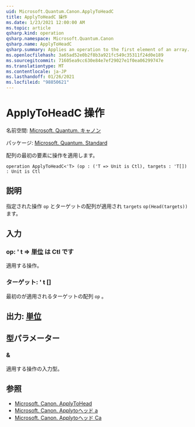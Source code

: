 ```yaml
---
uid: Microsoft.Quantum.Canon.ApplyToHeadC
title: ApplyToHeadC 操作
ms.date: 1/23/2021 12:00:00 AM
ms.topic: article
qsharp.kind: operation
qsharp.namespace: Microsoft.Quantum.Canon
qsharp.name: ApplyToHeadC
qsharp.summary: Applies an operation to the first element of an array.
ms.openlocfilehash: 3a65ad52e0b2f8b3a921fc549c35311f24d0e189
ms.sourcegitcommit: 71605ea9cc630e84e7ef29027e1f0ea06299747e
ms.translationtype: MT
ms.contentlocale: ja-JP
ms.lasthandoff: 01/26/2021
ms.locfileid: "98850621"
---
```

# <a name="applytoheadc-operation"></a>ApplyToHeadC 操作

名前空間: [Microsoft. Quantum. キャノン](xref:Microsoft.Quantum.Canon)

パッケージ: [Microsoft. Quantum. Standard](https://nuget.org/packages/Microsoft.Quantum.Standard)


配列の最初の要素に操作を適用します。

```qsharp
operation ApplyToHeadC<'T> (op : ('T => Unit is Ctl), targets : 'T[]) : Unit is Ctl
```


## <a name="description"></a>説明

指定された操作 `op` とターゲットの配列が適用され `targets` `op(Head(targets))` ます。

## <a name="input"></a>入力

### <a name="op--t--unit--is-ctl"></a>op: ' t => [単位](xref:microsoft.quantum.lang-ref.unit)  は Ctl です

適用する操作。


### <a name="targets--t"></a>ターゲット: ' t []

最初のが適用されるターゲットの配列 `op` 。



## <a name="output--unit"></a>出力: [単位](xref:microsoft.quantum.lang-ref.unit)



## <a name="type-parameters"></a>型パラメーター

### <a name="t"></a>&

適用する操作の入力型。

## <a name="see-also"></a>参照

- [Microsoft. Canon. ApplyToHead](xref:Microsoft.Quantum.Canon.ApplyToHead)
- [Microsoft. Canon. Applytoヘッド a](xref:Microsoft.Quantum.Canon.ApplyToHeadA)
- [Microsoft. Canon. Applytoヘッド Ca](xref:Microsoft.Quantum.Canon.ApplyToHeadCA)